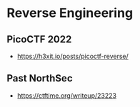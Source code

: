 # Reverse Engineering

## PicoCTF 2022

- https://h3xit.io/posts/picoctf-reverse/

## Past NorthSec

- https://ctftime.org/writeup/23223
